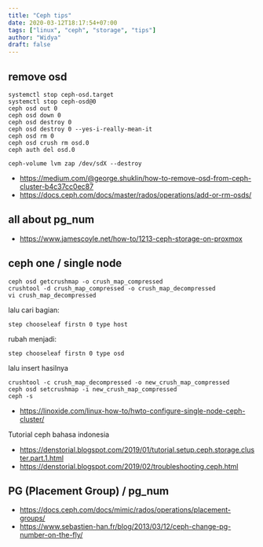 ```yaml
---
title: "Ceph tips"
date: 2020-03-12T18:17:54+07:00
tags: ["linux", "ceph", "storage", "tips"]
author: "Widya"
draft: false
---
```


## remove osd
```
systemctl stop ceph-osd.target
systemctl stop ceph-osd@0
ceph osd out 0
ceph osd down 0
ceph osd destroy 0
ceph osd destroy 0 --yes-i-really-mean-it
ceph osd rm 0
ceph osd crush rm osd.0
ceph auth del osd.0

ceph-volume lvm zap /dev/sdX --destroy
```

* https://medium.com/@george.shuklin/how-to-remove-osd-from-ceph-cluster-b4c37cc0ec87
* https://docs.ceph.com/docs/master/rados/operations/add-or-rm-osds/

## all about pg_num

* https://www.jamescoyle.net/how-to/1213-ceph-storage-on-proxmox

## ceph one / single node
```
ceph osd getcrushmap -o crush_map_compressed
crushtool -d crush_map_compressed -o crush_map_decompressed
vi crush_map_decompressed
```
lalu cari bagian:
```
step chooseleaf firstn 0 type host
```
rubah menjadi:
```
step chooseleaf firstn 0 type osd
```
lalu insert hasilnya
```
crushtool -c crush_map_decompressed -o new_crush_map_compressed
ceph osd setcrushmap -i new_crush_map_compressed
ceph -s
```

* https://linoxide.com/linux-how-to/hwto-configure-single-node-ceph-cluster/

Tutorial ceph bahasa indonesia

* https://denstorial.blogspot.com/2019/01/tutorial.setup.ceph.storage.cluster.part.1.html
* https://denstorial.blogspot.com/2019/02/troubleshooting.ceph.html

## PG (Placement Group) / pg_num

* https://docs.ceph.com/docs/mimic/rados/operations/placement-groups/
* https://www.sebastien-han.fr/blog/2013/03/12/ceph-change-pg-number-on-the-fly/

